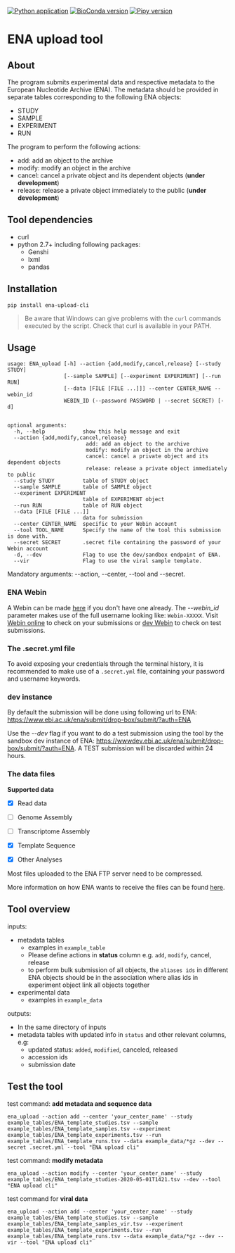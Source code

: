 [![Python application](https://github.com/usegalaxy-eu/ena-upload-cli/workflows/Python%20application/badge.svg)](https://github.com/usegalaxy-eu/ena-upload-cli/actions?query=workflow%3A%22Python+application%22)
[![BioConda version](https://anaconda.org/bioconda/ena-upload-cli/badges/version.svg)](https://anaconda.org/bioconda/ena-upload-cli)
[![Pipy version](https://badge.fury.io/py/ena-upload-cli.svg)](https://pypi.org/project/ena-upload-cli/)

# ENA upload tool

## About

The program submits experimental data and respective metadata to the European Nucleotide Archive (ENA). The metadata should be provided in separate tables corresponding to the following ENA objects:

* STUDY
* SAMPLE
* EXPERIMENT
* RUN

The program to perform the following actions:

* add: add an object to the archive
* modify: modify an object in the archive
* cancel: cancel a private object and its dependent objects (**under development**)
* release: release a private object immediately to the public (**under development**)

## Tool dependencies

* curl
* python 2.7+ including following packages:
  * Genshi
  * lxml
  * pandas

## Installation

```
pip install ena-upload-cli
```

> Be aware that Windows can give problems with the `curl` commands executed by the script. Check that curl is available in your PATH.

## Usage

```
usage: ENA_upload [-h] --action {add,modify,cancel,release} [--study STUDY]
                  [--sample SAMPLE] [--experiment EXPERIMENT] [--run RUN]
                  [--data [FILE [FILE ...]]] --center CENTER_NAME --webin_id
                  WEBIN_ID (--password PASSWORD | --secret SECRET) [-d]


optional arguments:
  -h, --help            show this help message and exit
  --action {add,modify,cancel,release}
                         add: add an object to the archive
                         modify: modify an object in the archive
                         cancel: cancel a private object and its dependent objects
                         release: release a private object immediately to public
  --study STUDY         table of STUDY object
  --sample SAMPLE       table of SAMPLE object
  --experiment EXPERIMENT
                        table of EXPERIMENT object
  --run RUN             table of RUN object
  --data [FILE [FILE ...]]
                        data for submission
  --center CENTER_NAME  specific to your Webin account
  --tool TOOL_NAME      Specify the name of the tool this submission is done with.
  --secret SECRET       .secret file containing the password of your Webin account
  -d, --dev             Flag to use the dev/sandbox endpoint of ENA.
  --vir                 Flag to use the viral sample template.
```

Mandatory arguments: --action, --center, --tool and --secret.

### ENA Webin

A Webin can be made [here](https://www.ebi.ac.uk/ena/submit/sra/#home) if you don't have one already. The *--webin_id* parameter makes use of the full username looking like: `Webin-XXXXX`. Visit [Webin online](https://www.ebi.ac.uk/ena/submit/webin) to check on your submissions or [dev Webin](https://wwwdev.ebi.ac.uk/ena/submit/webin) to check on test submissions.

### The .secret.yml file

To avoid exposing your credentials through the terminal history, it is recommended to make use of a `.secret.yml` file, containing your password and username keywords. 


### dev instance


By default the submission will be done using following url to ENA: https://www.ebi.ac.uk/ena/submit/drop-box/submit/?auth=ENA

Use the *--dev* flag if you want to do a test submission using the tool by the sandbox dev instance of ENA: https://wwwdev.ebi.ac.uk/ena/submit/drop-box/submit/?auth=ENA. A TEST submission will be discarded within 24 hours.

### The data files

**Supported data**

- [x] Read data
- [ ] Genome Assembly
- [ ] Transcriptome Assembly
- [x] Template Sequence
- [x] Other Analyses


Most files uploaded to the ENA FTP server need to be compressed.

More information on how ENA wants to receive the files can be found [here](https://ena-docs.readthedocs.io/en/latest/submit/fileprep/preparation.html).


## Tool overview

inputs:
* metadata tables
  * examples in `example_table`
  * Please define actions in **status** column e.g. `add`, `modify`, cancel, release
  * to perform bulk submission of all objects, the `aliases ids` in different ENA objects should be in the association where alias ids in experiment object link all objects together
* experimental data
  * examples in `example_data`

outputs:
* In the same directory of inputs
* metadata tables with updated info in `status` and other relevant columns, e.g:
  * updated status: `added`, `modified`, canceled, released
  * accession ids
  * submission date

## Test the tool

test command: **add metadata and sequence data**

 ```
 ena_upload --action add --center 'your_center_name' --study example_tables/ENA_template_studies.tsv --sample example_tables/ENA_template_samples.tsv --experiment example_tables/ENA_template_experiments.tsv --run example_tables/ENA_template_runs.tsv --data example_data/*gz --dev --secret .secret.yml --tool "ENA upload cli"
 ```

 test command: **modify metadata**

 ```
 ena_upload --action modify --center 'your_center_name' --study example_tables/ENA_template_studies-2020-05-01T1421.tsv --dev --tool "ENA upload cli"
 ```

test command for **viral data**

 ```
 ena_upload --action add --center 'your_center_name' --study example_tables/ENA_template_studies.tsv --sample example_tables/ENA_template_samples_vir.tsv --experiment example_tables/ENA_template_experiments.tsv --run example_tables/ENA_template_runs.tsv --data example_data/*gz --dev --vir --tool "ENA upload cli"
 ```
